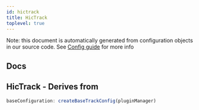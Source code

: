 ```yaml
---
id: hictrack
title: HicTrack
toplevel: true
---
```


Note: this document is automatically generated from configuration objects in our
source code. See [Config guide](/docs/config_guide) for more info

## Docs

## HicTrack - Derives from

```js
baseConfiguration: createBaseTrackConfig(pluginManager)
```
